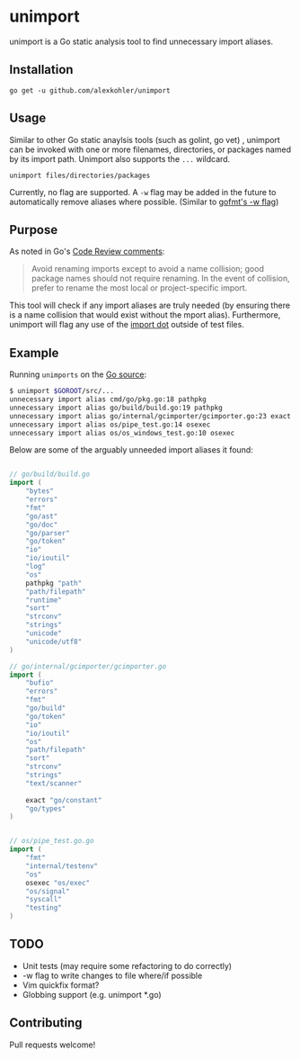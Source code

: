 # unimport

unimport is a Go static analysis tool to find unnecessary import aliases.

## Installation

    go get -u github.com/alexkohler/unimport

## Usage

Similar to other Go static anaylsis tools (such as golint, go vet) , unimport can be invoked with one or more filenames, directories, or packages named by its import path. Unimport also supports the `...` wildcard. 

    unimport files/directories/packages

Currently, no flag are supported. A `-w` flag may be added in the future to automatically remove aliases where possible. (Similar to [gofmt's -w flag](https://golang.org/cmd/gofmt/))

## Purpose

As noted in Go's [Code Review comments](https://github.com/golang/go/wiki/CodeReviewComments#imports):

> Avoid renaming imports except to avoid a name collision; good package names should not require renaming. 
> In the event of collision, prefer to rename the most local or project-specific import.

This tool will check if any import aliases are truly needed (by ensuring there is a name collision that would exist without the mport alias). Furthermore, unimport will flag any use of the [import dot](https://github.com/golang/go/wiki/CodeReviewComments#import-dot) outside of test files.

## Example

Running `unimports` on the [Go source](https://github.com/golang/go):

```Bash
$ unimport $GOROOT/src/...
unnecessary import alias cmd/go/pkg.go:18 pathpkg
unnecessary import alias go/build/build.go:19 pathpkg
unnecessary import alias go/internal/gcimporter/gcimporter.go:23 exact
unnecessary import alias os/pipe_test.go:14 osexec
unnecessary import alias os/os_windows_test.go:10 osexec
```

Below are some of the arguably unneeded import aliases it found:


```Go

// go/build/build.go
import (                                                                                       
    "bytes"                                                                                    
    "errors"                                                                                   
    "fmt"                                                                                      
    "go/ast"                                                                                   
    "go/doc"                                                                                   
    "go/parser"                                                                                
    "go/token"                                                                                 
    "io"                                                                                       
    "io/ioutil"                                                                                
    "log"                                                                                      
    "os"                                                                                       
    pathpkg "path"                                                                             
    "path/filepath"                                                                            
    "runtime"                                                                                  
    "sort"                                                                                     
    "strconv"                                                                                  
    "strings"                                                                                  
    "unicode"                                                                                  
    "unicode/utf8"                                                                             
) 

// go/internal/gcimporter/gcimporter.go
import (                                                                                       
    "bufio"                                                                                    
    "errors"                                                                                   
    "fmt"                                                                                      
    "go/build"                                                                                 
    "go/token"                                                                                 
    "io"                                                                                       
    "io/ioutil"                                                                                
    "os"                                                                                       
    "path/filepath"                                                                            
    "sort"                                                                                     
    "strconv"                                                                                  
    "strings"                                                                                  
    "text/scanner"                                                                             
                                                                                               
    exact "go/constant"                                                                        
    "go/types"                                                                                 
)


// os/pipe_test.go.go
import (                                                                                       
    "fmt"                                                                                      
    "internal/testenv"                                                                         
    "os"                                                                                       
    osexec "os/exec"                                                                           
    "os/signal"                                                                                
    "syscall"                                                                                  
    "testing"                                                                                  
)
```


## TODO

- Unit tests (may require some refactoring to do correctly)
- -w flag to write changes to file where/if possible
- Vim quickfix format?
- Globbing support (e.g. unimport *.go)


## Contributing

Pull requests welcome!

